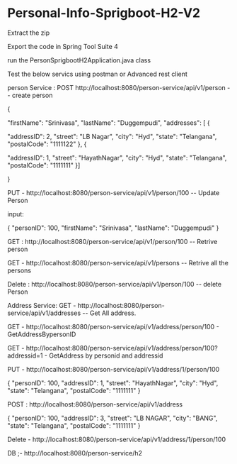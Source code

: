 # Personal-Info-Sprigboot-H2-V2


Extract the zip

Export the code in Spring Tool Suite 4

run the PersonSprigbootH2Application.java class

Test the below servics using postman or Advanced rest client

person Service :
POST http://localhost:8080/person-service/api/v1/person -- create person

{

"firstName": "Srinivasa", "lastName": "Duggempudi", "addresses": [ {

"addressID": 2, "street": "LB Nagar", "city": "Hyd", "state": "Telangana", "postalCode": "1111122" }, {

"addressID": 1, "street": "HayathNagar", "city": "Hyd", "state": "Telangana", "postalCode": "1111111" }]

}

PUT - http://localhost:8080/person-service/api/v1/person/100 -- Update Person

input:

{ "personID": 100, "firstName": "Srinivasa", "lastName": "Duggempudi" }

GET : http://localhost:8080/person-service/api/v1/person/100 -- Retrive person

GET - http://localhost:8080/person-service/api/v1/persons -- Retrive all the persons

Delete : http://localhost:8080/person-service/api/v1/person/100 -- delete Person

Address Service:
GET - http://localhost:8080/person-service/api/v1/addresses -- Get All address.

GET - http://localhost:8080/person-service/api/v1/address/person/100 - GetAddressBypersonID

GET - http://localhost:8080/person-service/api/v1/address/person/100?addressid=1 - GetAddress by personid and addressid

PUT - http://localhost:8080/person-service/api/v1/address/1/person/100

{ "personID": 100, "addressID": 1, "street": "HayathNagar", "city": "Hyd", "state": "Telangana", "postalCode": "1111111" }

POST : http://localhost:8080/person-service/api/v1/address

{ "personID": 100, "addressID": 3, "street": "LB NAGAR", "city": "BANG", "state": "Telangana", "postalCode": "1111111" }

Delete - http://localhost:8080/person-service/api/v1/address/1/person/100

DB ;- http://localhost:8080/person-service/h2

